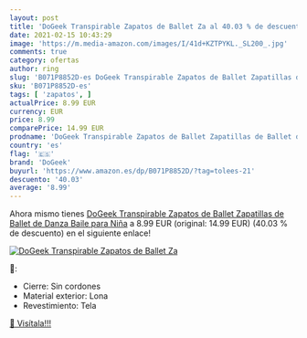 ```yaml
---
layout: post
title: 'DoGeek Transpirable Zapatos de Ballet Za al 40.03 % de descuento'
date: 2021-02-15 10:43:29
image: 'https://m.media-amazon.com/images/I/41d+KZTPYKL._SL200_.jpg'
comments: true
category: ofertas
author: ring
slug: 'B071P8852D-es DoGeek Transpirable Zapatos de Ballet Zapatillas de Ballet...'
sku: 'B071P8852D-es'
tags: [ 'zapatos', ]
actualPrice: 8.99 EUR
currency: EUR
price: 8.99
comparePrice: 14.99 EUR
prodname: 'DoGeek Transpirable Zapatos de Ballet Zapatillas de Ballet de Danza Baile para Niña'
country: 'es'
flag: '🇪🇸'
brand: 'DoGeek'
buyurl: 'https://www.amazon.es/dp/B071P8852D/?tag=tolees-21'
descuento: '40.03'
average: '8.99'
---
```


Ahora mismo tienes [DoGeek Transpirable Zapatos de Ballet Zapatillas de Ballet de Danza Baile para Niña](https://www.amazon.es/dp/B071P8852D/?tag=tolees-21) a 8.99 EUR (original: 14.99 EUR) (40.03 %  de descuento) en el siguiente enlace!

[![DoGeek Transpirable Zapatos de Ballet Za](https://m.media-amazon.com/images/I/41d+KZTPYKL._SL200_.jpg)](https://www.amazon.es/dp/B071P8852D/?tag=tolees-21)

🔎:

- Cierre: Sin cordones
- Material exterior: Lona
- Revestimiento: Tela

[🛒 Visítala!!!](https://www.amazon.es/dp/B071P8852D/?tag=tolees-21)
